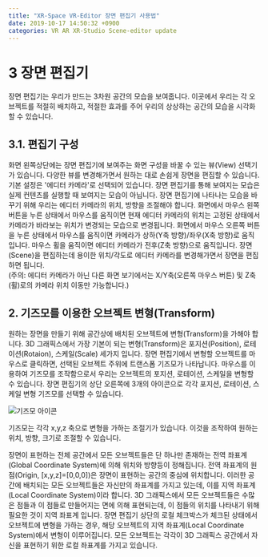 ```yaml
---
title: "XR-Space VR-Editor 장면 편집기 사용법"
date: 2019-10-17 14:50:32 +0900
categories: VR AR XR-Studio Scene-editor update
---
```


# 3 장면 편집기 

장면 편집기는 우리가 만드는 3차원 공간의 모습을 보여줍니다. 
이곳에서 우리는 각 오브젝트를 적절히 배치하고, 적절한 효과를 주어 우리의 상상하는 공간의 모습을 시각화할 수 있습니다.

## 3.1. 편집기 구성
화면 왼쪽상단에는 장면 편집기에 보여주는 화면 구성을 바꿀 수 있는 뷰(View) 선택기가 있습니다.
다양한 뷰를 변경해가면서 원하는 대로 손쉽게 장면을 편집할 수 있습니다.
기본 설정은 '에디터 카메라'로 선택되어 있습니다. 장면 편집기를 통해 보여지는 모습은 실제 컨텐츠를 실행할 때 보여지는 모습이 아닙니다.
장면 편집기에 나타나는 모습을 바꾸기 위해 우리는 에디터 카메라의 위치, 방향을 조절해야 합니다.
화면에서 마우스 왼쪽 버튼을 누른 상태에서 마우스를 움직이면 현재 에디터 카메라의 위치는 고정된 상태에서 카메라가 바라보는 위치가 변경되는 모습으로 변경됩니다.
화면에서 마우스 오른쪽 버튼을 누른 상태에서 마우스를 움직이면 카메라가 상하(Y축 방향)/좌우(X축 방향)로 움직입니다.
마우스 휠을 움직이면 에디터 카메라가 전후(Z축 방향)으로 움직입니다. 
장면(Scene)을 편집하는데 용이한 위치/각도로 에디터 카메라를 변경해가면서 장면을 편집하면 됩니다.  
(주의: 에디터 카메라가 아닌 다른 화면 보기에서는 X/Y축(오른쪽 마우스 버튼) 및 Z축(휠)로의 카메라 위치 이동만 가능합니다.)

## 2. 기즈모를 이용한 오브젝트 변형(Transform)
원하는 장면을 만들기 위해 공간상에 배치된 오브젝트에 변형(Transform)을 가해야 합니다.
3D 그래픽스에서 가장 기본이 되는 변형(Transform)은 포지션(Position), 로테이션(Rotaion), 스케일(Scale) 세가지 입니다.
장면 편집기에서 변형할 오브젝트를 마우스로 클릭하면, 선택된 오브젝트 주위에 트랜스폼 기즈모가 나타납니다. 
마우스를 이용하여 기즈모를 조작함으로서 우리는 오브젝트의 포지션, 로테이션, 스케일을 변형할 수 있습니다.
장면 편집기의 상단 오른쪽에 3개의 아이콘으로 각각 포지션, 로테이션, 스케일 변형 기즈모를 선택할 수 있습니다.

![기즈모 아이콘](https://xr-studio.github.io/resources/gizmos.png)

기즈모는 각각 x,y,z 축으로 변형을 가하는 조절기가 있습니다. 이것을 조작하여 원하는 위치, 방향, 크기로 조절할 수 있습니다. 

장면이 표현하는 전체 공간에서 모든 오브젝트들은 단 하나만 존재하는 전역 좌표계(Global Coordinate System)에 의해 위치와 방향등이 정해집니다.
전역 좌표계의 원점(Origin, [x,y,z]=[0,0,0])은 장면이 표현하는 공간의 중심에 위치합니다. 
이러한 공간에 배치되는 모든 오브젝트들은 자신만의 좌표계를 가지고 있는데, 이를 지역 좌표계(Local Coordinate System)이라 합니다.
3D 그래픽스에서 모든 오브젝트들은 수많은 점들과 이 점들로 만들어지는 면에 의해 표현되는데, 이 점들의 위치를 나타내기 위해 필요한 것이 지역 좌표계 입니다. 
장면 편집기 상단의 로컬 체크박스가 체크된 상태에서 오브젝트에 변형을 가하는 경우, 해당 오브젝트의 지역 좌표계(Local Coordinate System)에서 변형이 이루어집니다. 
모든 오브젝트는 각각이 3D 그래픽스 공간에서 자신을 표현하기 위한 로컬 좌표계를 가지고 있습니다. 

